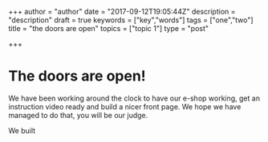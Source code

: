 +++
author = "author"
date = "2017-09-12T19:05:44Z"
description = "description"
draft = true
keywords = ["key","words"]
tags = ["one","two"]
title = "the doors are open"
topics = ["topic 1"]
type = "post"

+++
# The doors are open!
We have been working around the clock to have our e-shop working, get an instruction video ready and build  a nicer front page. We hope we have managed to do that, you will be our judge. 

We built
